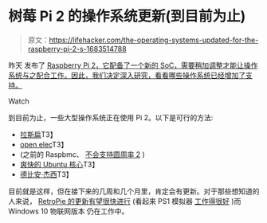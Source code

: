 # 树莓 Pi 2 的操作系统更新(到目前为止)

> 原文：<https://lifehacker.com/the-operating-systems-updated-for-the-raspberry-pi-2-s-1683514788>

昨天 发布了 [Raspberry Pi 2，它配备了一个新的 SoC，需要稍加调整才能让操作系统与之配合工作。因此，我们决定深入研究，看看哪些操作系统已经增加了支持。](https://lifehacker.com/the-raspberry-pi-2-is-faster-more-powerful-and-availa-1682814956)

Watch

到目前为止，一些大型操作系统正在使用 Pi 2。以下是可行的方法:

*   [拉斯扁](http://www.raspberrypi.org/downloads/)T3】
*   [open elec](http://openelec.tv/get-openelec)T3】
*   (之前的 Raspbmc、 [不会支持圆周率 2](http://www.raspbmc.com/2015/02/raspberry-pi-2-0-and-raspbmcs-last-update/) )
*   [爽快的 Ubuntu 核心](http://www.raspberrypi.org/downloads/)T3】
*   [德比安·杰西](http://sjoerd.luon.net/posts/2015/02/debian-jessie-on-rpi2/)T3】

目前就是这样，但在接下来的几周和几个月里，肯定会有更新。对于那些想知道的人来说， [RetroPie 的更新有望很快进行](https://twitter.com/petrockblog/status/562350658553409537) (看起来 PS1 模拟器 [工作得很好](http://blog.adafruit.com/2015/02/03/3am-testing-the-playstation-1-emulator-pcsx-on-a-raspberry-pi-2-model-b-raspberry_pi-raspberrypi-video/) )而 Windows 10 物联网版本 仍在工作中。